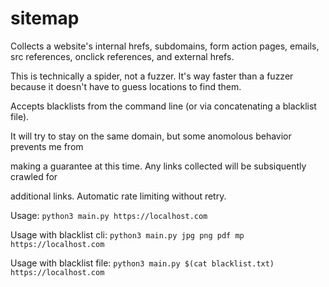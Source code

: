 # sitemap
Collects a website's internal hrefs, subdomains, form action pages, emails, src references, onclick references, and external hrefs.


This is technically a spider, not a fuzzer. It's way faster than a fuzzer because it doesn't have to guess locations to find them.

Accepts blacklists from the command line (or via concatenating a blacklist file).

It will try to stay on the same domain, but some anomolous behavior prevents me from

making a guarantee at this time. Any links collected will be subsiquently crawled for

additional links. Automatic rate limiting without retry.

Usage: ```python3 main.py https://localhost.com```

Usage with blacklist cli: ```python3 main.py jpg png pdf mp https://localhost.com```

Usage with blacklist file: ```python3 main.py $(cat blacklist.txt) https://localhost.com```




